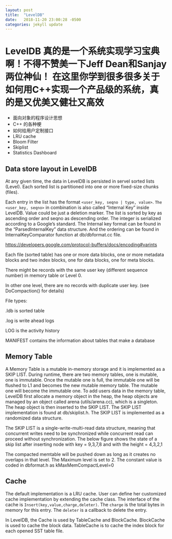 ```yaml
---
layout: post
title:  "LevelDB"
date:   2018-11-20 23:00:28 -0500
categories: jekyll update
---
```


# LevelDB 真的是一个系统实现学习宝典啊！不得不赞美一下Jeff Dean和Sanjay两位神仙！ 在这里你学到很多很多关于如何用C++实现一个产品级的系统，真的是又优美又健壮又高效
- 面向对象的程序设计思想
- C++ 的各种梗
- 如何给用户定制接口
- LRU cache
- Bloom Filter
- Skiplist
- Statistics Dashboard

## Data store layout in LevelDB

At any given time, the data in LevelDB is persisted in servel sorted lists (Level). Each sorted list is partitioned into one or more fixed-size chunks (files). 

Each entry in the list has the format `<user_key, seqno | type, value>`. `The <user_key, seqno>` in combination is also called “Internal Key” inside LevelDB. Value could be just a deletion marker. The list is sorted by key as ascending order and seqno as descending order.  The integer is serialized according to a Google’s standard. The Internal key format can be found in the “ParsedInternalKey” data structure. And the ordering can be found in InternalKeyComparator function at db/dbformat.cc file.

https://developers.google.com/protocol-buffers/docs/encoding#varints

Each file (sorted table) has one or more data blocks, one or more metadata blocks and two index blocks, one for data blocks, one for meta blocks.

There might be records with the same user key (different sequence number) in memory table or Level 0.

In other one level, there are no records with duplicate user key. (see DoCompaction() for details)


File types:

.ldb is sorted table

.log is write ahead logs

LOG is the activity history

MANIFEST contains the information about tables that make a database

## Memory Table

A Memory Table is a mutable in-memory storage and it is implemented as a SKIP LIST. During runtime, there are two memory tables, one is mutable, one is immutable. Once the mutable one is full, the immutable one will be flushed to L1 and becomes the new mutable memory table. The mutable one will become the immutable one. To add users data in the memory table, LevelDB first allocate a memory object in the heap, the heap objects are managed by an object called arena (utils/arena.cc), which is a singleton. The heap object is then inserted to the SKIP LIST. The SKIP LIST implementation is found at db/skiplist.h. The SKIP LIST is implemented as a randomized data structure. 

The SKIP LIST is a single-write-multi-read data structure, meaning that concurrent writes need to be synchronized while concurrent read can proceed without synchronization. The below figure shows the state of a skip list after inserting node with key = 9,3,7,8 and with the height = 4,3,2,1

The compacted memtable will be pushed down as long as it creates no overlaps in that level. The Maximum level is set to 2.  The constant value is coded in dbformat.h as kMaxMemCompactLevel=0


## Cache

The default implementation is a LRU cache. User can define her customized cache implementation by extending the cache class. The interface of the cache is `Insert(key,value,charge,deleter)`. The `charge` is the total bytes in memory for this entry. The `deleter` is a callback to delete the entry. 

In LevelDB, the Cache is used by TableCache and BlockCache. BlockCache is used to cache the block data. TableCache is to cache the index block for each opened SST table file. 
